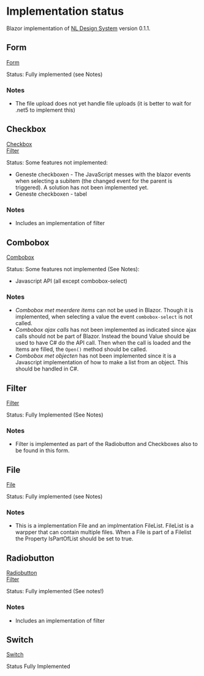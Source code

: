 # Implementation status
Blazor implementation of [NL Design System](https://nl-design-system.gitlab.io/nl-design-system/index.html) version 0.1.1. 

## Form

[Form](https://nl-design-system.gitlab.io/nl-design-system/componenten/form/index.html)

Status: Fully implemented (see Notes)

### Notes
- The file upload does not yet handle file uploads (it is better to wait for .net5 to implement this)

## Checkbox

[Checkbox](https://nl-design-system.gitlab.io/nl-design-system/componenten/checkbox/index.html)  
[Filter](https://nl-design-system.gitlab.io/nl-design-system/componenten/filter/index.html)

Status: Some features not implemented:

- Geneste checkboxen - The JavaScript messes with the blazor events when selecting a subitem (the changed event for the parent is triggered). A solution has not been implemented yet.
- Geneste checkboxen - tabel

### Notes
- Includes an implementation of filter

## Combobox

[Combobox](https://nl-design-system.gitlab.io/nl-design-system/componenten/combobox/index.html)

Status: Some features not implemented (See Notes):

- Javascript API (all except combobox-select)

### Notes

- *Combobox met meerdere items* can not be used in Blazor. Though it is implemented, when selecting a value the event `combobox-select` is not called. 
- *Combobox ajax calls* has not been implemented as indicated since ajax calls should not be part of Blazor. Instead the bound Value should be used to have C# do the API call. Then when the call is loaded and the Items are filled, the `Open()` method should be called.
- *Combobox met objecten* has not been implemented since it is a Javascript implementation of how to make a list from an object. This should be handled in C#.

## Filter

[Filter](https://nl-design-system.gitlab.io/nl-design-system/componenten/filter/index.html)

Status: Fully Implemented (See Notes)

### Notes

- Filter is implemented as part of the Radiobutton and Checkboxes also to be found in this form.

## File

[File](https://nl-design-system.gitlab.io/nl-design-system/componenten/file/index.html)

Status: Fully implemented (see Notes)

### Notes

- This is a implementation File and an implmentation FileList. FileList is a warpper that can contain multiple files. When a File is part of a Filelist the Property IsPartOfList should be set to true.

## Radiobutton

[Radiobutton](https://nl-design-system.gitlab.io/nl-design-system/componenten/radio/index.html)  
[Filter](https://nl-design-system.gitlab.io/nl-design-system/componenten/filter/index.html)

Status: Fully implemented (See notes!)

### Notes

- Includes an implementation of filter

## Switch

[Switch](https://nl-design-system.gitlab.io/nl-design-system/componenten/switch/index.html)

Status Fully Implemented